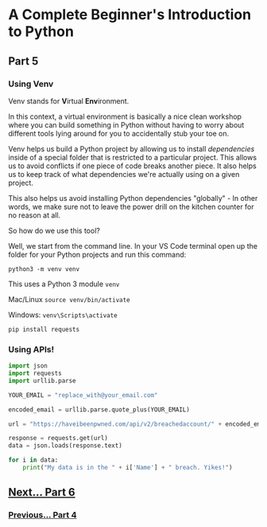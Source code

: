 # A Complete Beginner's Introduction to Python

## Part 5

### Using Venv

Venv stands for **V**irtual **Env**ironment. 

In this context, a virtual environment is basically a nice clean workshop where you can build something in Python without having to worry about different tools lying around for you to accidentally stub your toe on.

Venv helps us build a Python project by allowing us to install *dependencies* inside of a special folder that is restricted to a particular project. This allows us to avoid conflicts if one piece of code breaks another piece. It also helps us to keep track of what dependencies we're actually using on a given project. 

This also helps us avoid installing Python dependencies "globally" - In other words, we make sure not to leave the power drill on the kitchen counter for no reason at all.

So how do we use this tool?

Well, we start from the command line. In your VS Code terminal open up the folder for your Python projects and run this command:

`python3 -m venv venv`

This uses a Python 3 module  `venv`

Mac/Linux
`source venv/bin/activate`

Windows:
`venv\Scripts\activate`

`pip install requests`

### Using APIs!

```py
import json
import requests
import urllib.parse

YOUR_EMAIL = "replace_with@your_email.com"

encoded_email = urllib.parse.quote_plus(YOUR_EMAIL)

url = "https://haveibeenpwned.com/api/v2/breachedaccount/" + encoded_email

response = requests.get(url)
data = json.loads(response.text)

for i in data:
    print("My data is in the " + i['Name'] + " breach. Yikes!")

```



## [Next... Part 6](part6.md)

### [Previous... Part 4](part4.md)